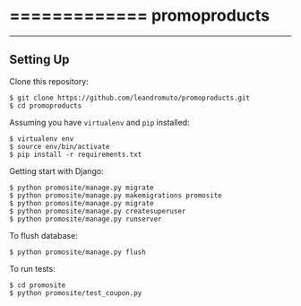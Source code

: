 =============
promoproducts
=============

----------
Setting Up
----------

Clone this repository:

```
$ git clone https://github.com/leandromuto/promoproducts.git
$ cd promoproducts
```

Assuming you have `virtualenv` and `pip` installed:

```
$ virtualenv env
$ source env/bin/activate
$ pip install -r requirements.txt
```

Getting start with Django:

```
$ python promosite/manage.py migrate
$ python promosite/manage.py makemigrations promosite
$ python promosite/manage.py migrate
$ python promosite/manage.py createsuperuser
$ python promosite/manage.py runserver
```

To flush database:

```
$ python promosite/manage.py flush
```

To run tests:

```
$ cd promosite
$ python promosite/test_coupon.py
```
